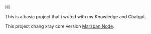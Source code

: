 Hi

This is a basic project that i writed with my Knowledge and Chatgpt.

This project chang xray core version [Marzban Node](https://pages.github.com/).
